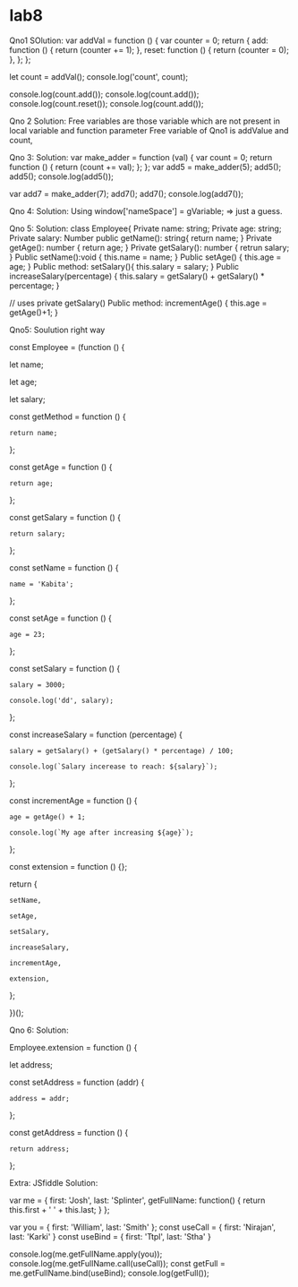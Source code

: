 # lab8
Qno1 SOlution:
var addVal = function () {
  var counter = 0;
  return {
    add: function () {
      return (counter += 1);
    },
    reset: function () {
      return (counter = 0);
    },
  };
};

let count = addVal();
console.log('count', count);

console.log(count.add());
console.log(count.add());
console.log(count.reset());
console.log(count.add());

Qno 2 Solution:
Free variables are those variable which are not present in local variable and function
parameter
 Free variable of Qno1 is addValue and count,

Qno 3: Solution:
var make_adder = function (val) {
  var count = 0;
  return function () {
    return (count += val);
  };
};
var add5 = make_adder(5);
add5();
add5();
console.log(add5());

var add7 = make_adder(7);
add7();
add7();
console.log(add7());

Qno 4: Solution:
Using window['nameSpace'] = gVariable; => just a guess.

Qno 5: Solution:
class Employee{
Private name: string;
Private age: string;
Private salary: Number
public getName(): string{
return name;
}
Private getAge(): number {
return age;
}
Private getSalary(): number {
retrun salary;
}
Public setName():void {
this.name = name;
}
Public setAge() {
this.age = age;
}
Public method: setSalary(){
this.salary = salary;
}
Public increaseSalary(percentage) {
    this.salary = getSalary() + getSalary() * percentage;
}

// uses private getSalary()
Public method: incrementAge() {
this.age = getAge()+1;
}

Qno5: Soulution right way

 

 

const Employee = (function () {

  let name;

  let age;

  let salary;

  const getMethod = function () {

    return name;

  };

  const getAge = function () {

    return age;

  };

  const getSalary = function () {

    return salary;

  };

 

  const setName = function () {

    name = 'Kabita';

  };

 

  const setAge = function () {

    age = 23;

  };

 

  const setSalary = function () {

    salary = 3000;

    console.log('dd', salary);

  };

 

  const increaseSalary = function (percentage) {

    salary = getSalary() + (getSalary() * percentage) / 100;

    console.log(`Salary incerease to reach: ${salary}`);

  };

  const incrementAge = function () {

    age = getAge() + 1;

    console.log(`My age after increasing ${age}`);

  };

  const extension = function () {};

  return {

    setName,

    setAge,

    setSalary,

    increaseSalary,

    incrementAge,

    extension,

  };

})();

Qno 6: Solution:

Employee.extension = function () {

  let address;

  const setAddress = function (addr) {

    address = addr;

  };

  const getAddress = function () {

    return address;

  };

 

 

Extra: JSfiddle Solution:


var me = {
  first: 'Josh',
  last: 'Splinter',
  getFullName: function() {
    return this.first + ' ' + this.last;
  }
};

var you = {
  first: 'William',
  last: 'Smith'
};
const useCall = {
first: 'Nirajan',
last: 'Karki'
}
const useBind = {
first: 'Ttpl',
last: 'Stha'
}

console.log(me.getFullName.apply(you)); 
console.log(me.getFullName.call(useCall));
const getFull = me.getFullName.bind(useBind);
console.log(getFull());
